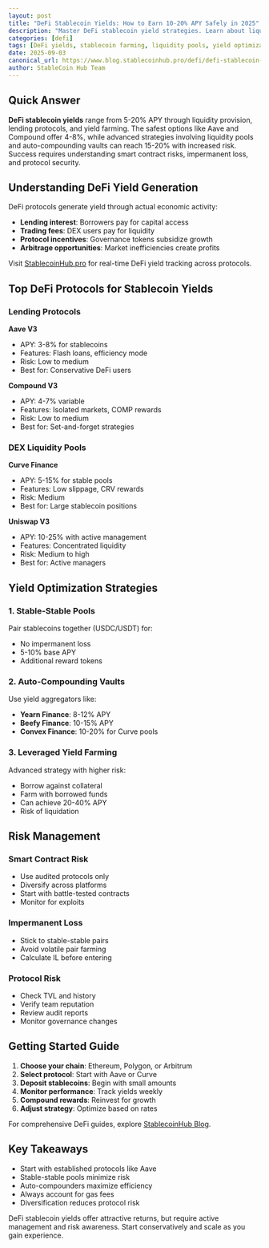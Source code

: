 ```yaml
---
layout: post
title: "DeFi Stablecoin Yields: How to Earn 10-20% APY Safely in 2025"
description: "Master DeFi stablecoin yield strategies. Learn about liquidity pools, yield farming, auto-compounding vaults, and risk management for maximizing stablecoin returns."
categories: [defi]
tags: [DeFi yields, stablecoin farming, liquidity pools, yield optimization, APY]
date: 2025-09-03
canonical_url: https://www.blog.stablecoinhub.pro/defi/defi-stablecoin-yields/
author: StableCoin Hub Team
---
```


## Quick Answer

**DeFi stablecoin yields** range from 5-20% APY through liquidity provision, lending protocols, and yield farming. The safest options like Aave and Compound offer 4-8%, while advanced strategies involving liquidity pools and auto-compounding vaults can reach 15-20% with increased risk. Success requires understanding smart contract risks, impermanent loss, and protocol security.

## Understanding DeFi Yield Generation

DeFi protocols generate yield through actual economic activity:

- **Lending interest**: Borrowers pay for capital access
- **Trading fees**: DEX users pay for liquidity
- **Protocol incentives**: Governance tokens subsidize growth
- **Arbitrage opportunities**: Market inefficiencies create profits

Visit [StablecoinHub.pro](https://www.stablecoinhub.pro) for real-time DeFi yield tracking across protocols.

## Top DeFi Protocols for Stablecoin Yields

### Lending Protocols

**Aave V3**
- APY: 3-8% for stablecoins
- Features: Flash loans, efficiency mode
- Risk: Low to medium
- Best for: Conservative DeFi users

**Compound V3**
- APY: 4-7% variable
- Features: Isolated markets, COMP rewards
- Risk: Low to medium
- Best for: Set-and-forget strategies

### DEX Liquidity Pools

**Curve Finance**
- APY: 5-15% for stable pools
- Features: Low slippage, CRV rewards
- Risk: Medium
- Best for: Large stablecoin positions

**Uniswap V3**
- APY: 10-25% with active management
- Features: Concentrated liquidity
- Risk: Medium to high
- Best for: Active managers

## Yield Optimization Strategies

### 1. Stable-Stable Pools
Pair stablecoins together (USDC/USDT) for:
- No impermanent loss
- 5-10% base APY
- Additional reward tokens

### 2. Auto-Compounding Vaults
Use yield aggregators like:
- **Yearn Finance**: 8-12% APY
- **Beefy Finance**: 10-15% APY
- **Convex Finance**: 10-20% for Curve pools

### 3. Leveraged Yield Farming
Advanced strategy with higher risk:
- Borrow against collateral
- Farm with borrowed funds
- Can achieve 20-40% APY
- Risk of liquidation

## Risk Management

### Smart Contract Risk
- Use audited protocols only
- Diversify across platforms
- Start with battle-tested contracts
- Monitor for exploits

### Impermanent Loss
- Stick to stable-stable pairs
- Avoid volatile pair farming
- Calculate IL before entering

### Protocol Risk
- Check TVL and history
- Verify team reputation
- Review audit reports
- Monitor governance changes

## Getting Started Guide

1. **Choose your chain**: Ethereum, Polygon, or Arbitrum
2. **Select protocol**: Start with Aave or Curve
3. **Deposit stablecoins**: Begin with small amounts
4. **Monitor performance**: Track yields weekly
5. **Compound rewards**: Reinvest for growth
6. **Adjust strategy**: Optimize based on rates

For comprehensive DeFi guides, explore [StablecoinHub Blog](https://www.blog.stablecoinhub.pro).

## Key Takeaways

- Start with established protocols like Aave
- Stable-stable pools minimize risk
- Auto-compounders maximize efficiency
- Always account for gas fees
- Diversification reduces protocol risk

DeFi stablecoin yields offer attractive returns, but require active management and risk awareness. Start conservatively and scale as you gain experience.
